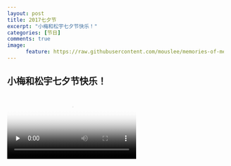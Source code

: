 ```yaml
---
layout: post
title: 2017七夕节
excerpt: "小梅和松宇七夕节快乐！"
categories: [节日]
comments: true
image:
      feature: https://raw.githubusercontent.com/mouslee/memories-of-meiyu/gh-pages/assets/2017-08-28-qixi-festival/00.JPG
---
```


## 小梅和松宇七夕节快乐！


<video id="video" controls="" preload="none" width="auto" poster="{{ site.url }}/assets/2017-08-28-qixi-festival/01.jpg">
      <source id="mp4" src="{{ site.url }}/assets/2017-08-28-qixi-festival/the-memory-of-meiyu.mp4" type="video/mp4">
      <p>Your user agent does not support the HTML5 Video element.</p>
</video>

